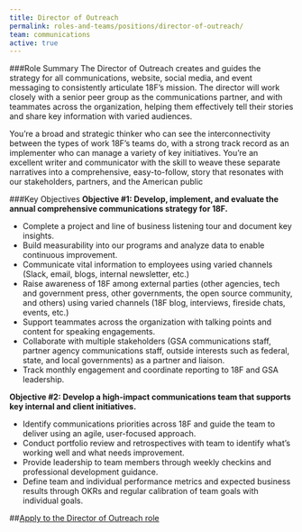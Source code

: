 ```yaml
---
title: Director of Outreach
permalink: roles-and-teams/positions/director-of-outreach/
team: communications
active: true
---
```


###Role Summary
The Director of Outreach creates and guides the strategy for all communications, website, social media, and event messaging to consistently articulate 18F’s mission. The director will work closely with a senior peer group as the communications partner, and with teammates across the organization, helping them effectively tell their stories and share key information with varied audiences. 

You’re a broad and strategic thinker who can see the interconnectivity between the types of work 18F’s teams do, with a strong track record as an implementer who can manage a variety of key initiatives. You’re an excellent writer and communicator with the skill to weave these separate narratives into a comprehensive, easy-to-follow, story that resonates with our stakeholders, partners, and the American public

###Key Objectives
**Objective #1: Develop, implement, and evaluate the annual comprehensive communications strategy for 18F.**

- Complete a project and line of business listening tour and document key insights.
- Build measurability into our programs and analyze data to enable continuous improvement.
- Communicate vital information to employees using varied channels (Slack, email, blogs, internal newsletter, etc.)
- Raise awareness of 18F among external parties (other agencies, tech and government press, other governments, the open source community, and others) using varied channels (18F blog, interviews, fireside chats, events, etc.)
- Support teammates across the organization with talking points and content for speaking engagements.
- Collaborate with multiple stakeholders (GSA communications staff, partner agency communications staff, outside interests such as federal, state, and local governments) as a partner and liaison.
- Track monthly engagement and coordinate reporting to 18F and GSA leadership.

**Objective #2: Develop a high-impact communications team that supports key internal and client initiatives.**

- Identify communications priorities across 18F and guide the team to deliver using an agile, user-focused approach.
- Conduct portfolio review and retrospectives with team to identify what’s working well and what needs improvement.
- Provide leadership to team members through weekly checkins and professional development guidance.
- Define team and individual performance metrics and expected business results through OKRs and regular calibration of team goals with individual goals.


##[Apply to the Director of Outreach role](https://jobs.lever.co/18f/1e419ac8-737d-4edb-b5ab-f186775246f1/apply)

